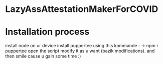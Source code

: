 ﻿# LazyAssAttestationMakerForCOVID


# Installation process 

install node on ur device
install puppertee using this kommande :
-> npm i puppertee
open the script
modify it as u want (bazik modifications).
 and then smile cause u gain some time :)
